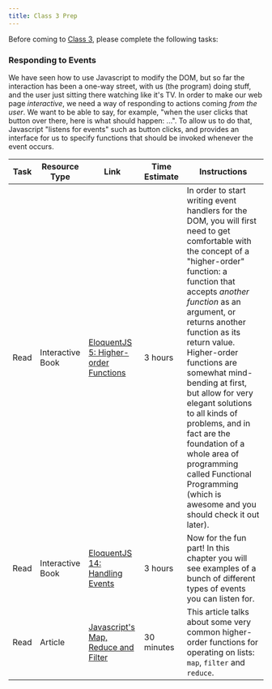 ```yaml
---
title: Class 3 Prep
---
```


Before coming to [Class 3](../class3), please complete the following tasks:

### Responding to Events

We have seen how to use Javascript to modify the DOM, but so far the interaction has been a one-way street, with us (the program) doing stuff, and the user just sitting there watching like it's TV. In order to make our web page *interactive*, we need a way of responding to actions coming *from the user*. We want to be able to say, for example, "when the user clicks that button over there, here is what should happen: ...". To allow us to do that, Javascript "listens for events" such as button clicks, and provides an interface for us to specify functions that should be invoked whenever the event occurs.

Task | Resource Type | Link | Time Estimate | Instructions
-----|---------------|------|---------------|-------------
Read | Interactive Book | [EloquentJS 5: Higher-order Functions][eloquent5] | 3 hours | In order to start writing event handlers for the DOM, you will first need to get comfortable with the concept of a "higher-order" function: a function that accepts *another function* as an argument, or returns another function as its return value. Higher-order functions are somewhat mind-bending at first, but allow for very elegant solutions to all kinds of problems, and in fact are the foundation of a whole area of programming called Functional Programming (which is awesome and you should check it out later).
Read | Interactive Book | [EloquentJS 14: Handling Events][eloquent14] | 3 hours | Now for the fun part! In this chapter you will see examples of a bunch of different types of events you can listen for.
Read | Article | [Javascript's Map, Reduce and Filter][map-reduce-filter] | 30 minutes | This article talks about some very common higher-order functions for operating on lists: `map`, `filter` and `reduce`.


[eloquent5]: http://eloquentjavascript.net/05_higher_order.html
[map-reduce-filter]: https://danmartensen.svbtle.com/javascripts-map-reduce-and-filter
[eloquent14]: http://eloquentjavascript.net/14_event.html
